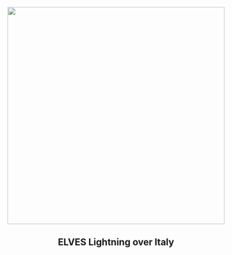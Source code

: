 
<p align="center"><img src="https://apod.nasa.gov/apod/image/2304/Elves_Binotto_1080.jpg" width="500" height="500"></p>
<h2 align="center"> ELVES Lightning over Italy </h2>
